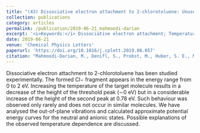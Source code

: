 ```yaml
---
title: "(43) Dissociative electron attachment to 2-chlorotoluene: Unusual temperature effects for the formation of Cl−"
collection: publications
category: articles
permalink: /publication/2019-06-21_mahmoodi-darian
excerpt: '<i>Keywords:</i> Dissociative electron attachment; Temperature dependence; 2-Chlorotoluene'
date: 2019-06-21
venue: 'Chemical Physics Letters'
paperurl: 'https://doi.org/10.1016/j.cplett.2019.06.057'
citation: "Mahmoodi-Darian, M., Denifl, S., Probst, M., Huber, S. E., Mauracher, A., Scheier, P., & Märk, T. D. (2019). Dissociative electron attachment to 2-chlorotoluene: Unusual temperature effects for the formation of Cl−. <i>Chemical Physics Letters, 730</i>, 527-530."
---
```


Dissociative electron attachment to 2-chlorotoluene has been studied experimentally. The formed Cl− fragment appears in the energy range from 0 to 2 eV. Increasing the temperature of the target molecule results in a decrease of the height of the threshold peak (∼0 eV) but in a considerable increase of the height of the second peak at 0.78 eV. Such behaviour was observed only rarely and does not occur in similar molecules. We have analysed the out-of-plane vibrations and calculated approximate potential energy curves for the neutral and anionic states. Possible explanations of the observed temperature dependence are discussed.